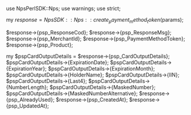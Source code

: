 use NpsPerlSDK::Nps;
use warnings;
use strict;

my $response = NpsSDK::Nps::create_payment_method_token($params);

$response->{psp_ResponseCod};
$response->{psp_ResponseMsg};
$response->{psp_MerchantId};
$response->{psp_PaymentMethodToken};
$response->{psp_Product};

my $pspCardOutputDetails = $response->{psp_CardOutputDetails};
$pspCardOutputDetails->{ExpirationDate};
$pspCardOutputDetails->{ExpirationYear};
$pspCardOutputDetails->{ExpirationMonth};
$pspCardOutputDetails->{HolderName};
$pspCardOutputDetails->{IIN};
$pspCardOutputDetails->{Last4};
$pspCardOutputDetails->{NumberLength};
$pspCardOutputDetails->{MaskedNumber};
$pspCardOutputDetails->{MaskedNumberAlternative};
$response->{psp_AlreadyUsed};
$response->{psp_CreatedAt};
$response->{psp_UpdatedAt};
